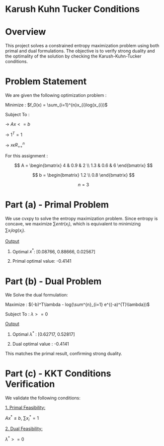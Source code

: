 # Karush Kuhn Tucker Conditions

# Overview

This project solves a constrained entropy maximization problem using both primal and dual formulations. The objective is to verify strong duality and the optimality of the solution by checking the Karush-Kuhn-Tucker conditions.

# Problem Statement

We are given the following optimization problem :

Minimize : $f_0(x) = \sum_{i=1}^{n}x_{i}log(x_{i})$

Subject To :

-> $Ax <= b$

-> $1^T = 1$

-> $x \epsilon R^{n}_{++}$

For this assignment :

$$
A = \begin{bmatrix}
4 & 0.9 & 2 \\
1.3 & 0.6 & 6
\end{bmatrix}
$$

$$
b = \begin{bmatrix}
1.2 \\
0.8
\end{bmatrix}
$$

$$
n = 3
$$

# Part (a) - Primal Problem

We use cvxpy to solve the entropy maximization problem. Since entropy is concave, we maximize $\sum entr(x_i)$, which is equivalent to minimizing 
$\sum x_ilog(x_i)$.

<ins> Output </ins>

1. Optimal $x^*$: [0.08766, 0.88666, 0.02567]

2. Primal optimal value: -0.4141

# Part (b) - Dual Problem

We Solve the dual formulation:

Maximize : $(-b)^T\lambda - log(\sum^{n}_{i=1} e^{(-a)^{T}\lambda})$

Subject To : $\lambda >= 0$

<ins> Output </ins>

1. Optimal $\lambda^{*}$ : [0.62717, 0.52817]

2. Dual optimal value : -0.4141

This matches the primal result, confirming strong duality.

# Part (c) - KKT Conditions Verification

We validate the following conditions:

<ins> 1. Primal Feasibility:</ins>

$Ax^* \leq b,\ \sum x_i^* = 1$

<ins> 2. Dual Feasibility:</ins>

$\lambda^{*} >= 0$
